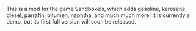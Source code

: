 This is a mod for the game Sandboxels, which adds gasoline, kerosene, diesel, parrafin, bitumen, naphtha, and much much more! It is currently a demo, but its first full version will soon be released.
